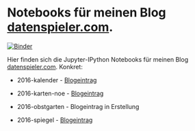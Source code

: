 # Notebooks für meinen Blog  [datenspieler.com](http://datenspieler.com).

[![Binder](http://mybinder.org/badge.svg)](http://mybinder.org/repo/Datenspieler/notebooks_for_blog)

Hier finden sich die Jupyter-IPython Notebooks für meinen Blog  [datenspieler.com](http://datenspieler.com). Konkret:

- 2016-kalender - [Blogeintrag](http://datenspieler.com/kalender/)

- 2016-karten-noe - [Blogeintrag](http://datenspieler.com/karten-noe/)

- 2016-obstgarten - Blogeintrag in Erstellung

- 2016-spiegel - [Blogeintrag](http://datenspieler.com/spiegel-cover/)


